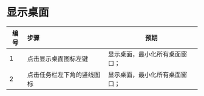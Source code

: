 # 显示桌面

| 编号 | 步骤                                         | 预期                 |
| ---- | :------------------------------------------- | -------------------- |
| 1    | 点击显示桌面图标左键                          | 显示桌面，最小化所有桌面窗口； |
| 2    | 点击任务栏左下角的竖线图标                  | 显示桌面，最小化所有桌面窗口； |

